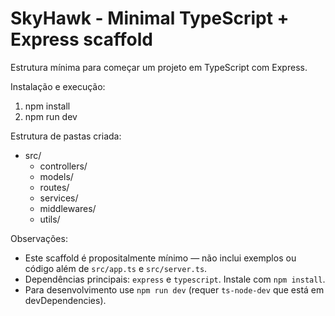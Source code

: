 # SkyHawk - Minimal TypeScript + Express scaffold

Estrutura mínima para começar um projeto em TypeScript com Express.

Instalação e execução:

1. npm install
2. npm run dev

Estrutura de pastas criada:

- src/
  - controllers/
  - models/
  - routes/
  - services/
  - middlewares/
  - utils/

Observações:

- Este scaffold é propositalmente mínimo — não inclui exemplos ou código além de `src/app.ts` e `src/server.ts`.
- Dependências principais: `express` e `typescript`. Instale com `npm install`.
- Para desenvolvimento use `npm run dev` (requer `ts-node-dev` que está em devDependencies).

